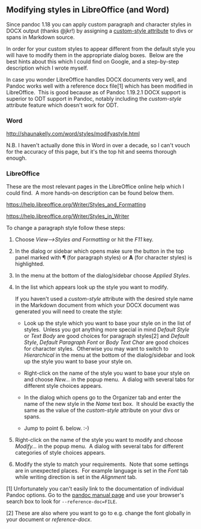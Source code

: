 ## Modifying styles in LibreOffice (and Word)

Since pandoc 1.18 you can apply custom paragraph and character styles in DOCX output (thanks @jkr!) by assigning a [custom-style attribute] to divs or spans in Markdown source. 

In order for your custom styles to appear different from the default style you will have to modify them in the appropriate dialog boxes.  Below are the best hints about this which I could find on Google, and a step-by-step description which I wrote myself. 

In case you wonder LibreOffice handles DOCX documents very well, and Pandoc works well with a reference docx file[1] which has been modified in LibreOffice.  This is good because as of Pandoc 1.19.2.1 DOCX support is superior to ODT support in Pandoc, notably including the *custom-style* attribute feature which doesn't work for ODT. 

### Word

<http://shaunakelly.com/word/styles/modifyastyle.html>

N.B. I haven't actually done this in Word in over a decade, so I can't vouch for the accuracy of this page, but it's the top hit and seems thorough enough. 

### LibreOffice

These are the most relevant pages in the LibreOffice online help which I could find.  A more hands-on description can be found below them. 

<https://help.libreoffice.org/Writer/Styles_and_Formatting>

<https://help.libreoffice.org/Writer/Styles_in_Writer>

To change a paragraph style follow these steps:

1.  Choose *View--&gt;Styles and Formatting* or hit the *F11* key. 

2.  In the dialog or sidebar which opens make sure the button in the top panel marked with **¶** (for paragraph styles) or **A** (for character styles) is highlighted. 

3.  In the menu at the bottom of the dialog/sidebar choose *Applied Styles*. 

4.  In the list which appears look up the style you want to modify. 

    If you haven't used a *custom-style* attribute with the desired style name in the Markdown document from which your DOCX document was generated you will need to create the style:

    -   Look up the style which you want to base your style on in the list of styles.  Unless you got anything more special in mind *Default Style* or *Text Body* are good choices for paragraph styles[2] and *Default Style*, *Default Paragraph Font* or *Body Text Char* are good choices for character styles.  Otherwise you may want to switch to *Hierarchical* in the menu at the bottom of the dialog/sidebar and look up the style you want to base your style on. 

    -   Right-click on the name of the style you want to base your style on and choose *New...* in the popup menu.  A dialog with several tabs for different style choices appears. 

    -   In the dialog which opens go to the Organizer tab and enter the name of the new style in the *Name* text box.  It should be exactly the same as the value of the *custom-style* attribute on your divs or spans. 

    -   Jump to point 6. below. :-)

5.  Right-click on the name of the style you want to modify and choose *Modify...* in the popup menu.  A dialog with several tabs for different categories of style choices appears. 

6.  Modify the style to match your requirements.  Note that some settings are in unexpected places.  For example language is set in the *Font* tab while writing direction is set in the *Alignment* tab. 

[1] Unfortunately you can't easily link to the documentation of individual Pandoc options. Go to the [pandoc manual page] and use your browser's search box to look for `--reference-doc=FILE`.

[2] These are also where you want to go to e.g. change the font globally in your document or *reference-docx*.

  [custom-style attribute]: http://pandoc.org/MANUAL.html#custom-styles-in-docx-output "Pandoc Manual"
  [pandoc manual page]: http://pandoc.org/MANUAL.html
